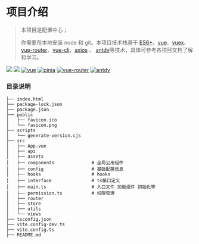 # 项目介绍

> 本项目是配置中心；
>
> 你需要在本地安装 node 和 git。本项目技术栈基于 [ES6+](http://es6.ruanyifeng.com/#docs/intro)、[vue](https://cn.vuejs.org/v2/guide/)、[vuex](https://vuex.vuejs.org/zh/)、[vue-router](https://router.vuejs.org/zh/)、[vue-cli](https://cli.vuejs.org/zh/)、[axios](https://github.com/axios/axios) 、 [antdv](https://www.antdv.com/components/overview-cn)等技术，具体可参考各项目文档了解和学习。   

[![](https://img.shields.io/badge/release-v2.0.0-blue.svg)](https://git.code.oa.com/nmpc/vue-template-ele) [![](https://img.shields.io/appveyor/ci/gruntjs/grunt.svg)](https://git.code.oa.com/nmpc/vue-template-ele) [![vue](https://img.shields.io/badge/vue-v3.2.27-brightgreen.svg)](https://cn.vuejs.org/v2/guide/) [![pinia](https://img.shields.io/badge/pinia-v2.2.2-brightgreen.svg)](https://vuex.vuejs.org/zh/) [![vue-router](https://img.shields.io/badge/vue--router-v4.0.14-brightgreen.svg)](https://router.vuejs.org/zh/) [![antdv](https://img.shields.io/badge/antdv-v4.2.1-brightgreen.svg)](https://www.antdv.com/components/overview-cn)

### 目录说明

```
├── index.html
├── package-lock.json
├── package.json
├── public
│   ├── favicon.ico
│   └── favicon.png
├── scripts
│   └── generate-version.cjs
├── src
│   ├── App.vue
│   ├── api
│   ├── assets
│   ├── components              # 全局公用组件
│   ├── config                  # 基础配置信息
│   ├── hooks                   # hooks
│   ├── interface               # ts接口定义
│   ├── main.ts                 # 入口文件 加载组件 初始化等
│   ├── permission.ts           # 权限管理
│   ├── router
│   ├── store
│   ├── utils
│   └── views
├── tsconfig.json
├── vite.config-dev.ts
├── vite.config.ts
├── README.md
```
